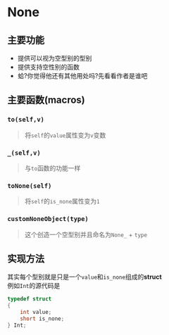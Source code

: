 # None
## 主要功能
- 提供可以视为空型别的型别
- 提供支持空性别的函数
- 蛤?你觉得他还有其他用处吗?先看看作者是谁吧
## 主要函数(macros)
### `to(self,v)`
> 将`self`的`value`属性变为`v`变数
### `_(self,v)`
> 与`to`函数的功能一样
### `toNone(self)`
> 将`self`的`is_none`属性变为`1`
### `customNoneObject(type)`
> 这个创造一个空型别并且命名为`None_` + `type`
## 实现方法
其实每个型别就是只是一个`value`和`is_none`组成的**struct**<br>
例如`Int`的源代码是
```c
typedef struct
{
    int value;
    short is_none;
} Int;
```